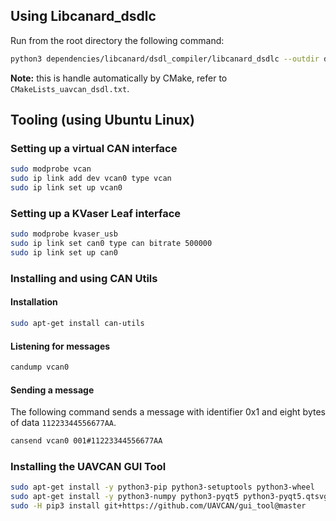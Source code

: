 ## Using Libcanard_dsdlc

Run from the root directory the following command:

```bash
python3 dependencies/libcanard/dsdl_compiler/libcanard_dsdlc --outdir dsdl-gen dependencies/dsdl/uavcan
```

**Note:** this is handle automatically by CMake, refer to `CMakeLists_uavcan_dsdl.txt`.

## Tooling (using Ubuntu Linux)

### Setting up a virtual CAN interface

```bash
sudo modprobe vcan
sudo ip link add dev vcan0 type vcan
sudo ip link set up vcan0
```

### Setting up a KVaser Leaf interface
```bash
sudo modprobe kvaser_usb
sudo ip link set can0 type can bitrate 500000
sudo ip link set up can0
```

### Installing and using CAN Utils

#### Installation
```bash
sudo apt-get install can-utils
```

#### Listening for messages
```bash
candump vcan0
```

#### Sending a message
The following command sends a message with identifier 0x1 and eight bytes of data `11223344556677AA`.
```bash
cansend vcan0 001#11223344556677AA
```

### Installing the UAVCAN GUI Tool
```bash
sudo apt-get install -y python3-pip python3-setuptools python3-wheel
sudo apt-get install -y python3-numpy python3-pyqt5 python3-pyqt5.qtsvg git-core
sudo -H pip3 install git+https://github.com/UAVCAN/gui_tool@master
```